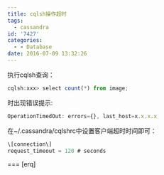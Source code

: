 ```yaml
---
title: cqlsh操作超时
tags:
  - cassandra
id: '7427'
categories:
  - - Database
date: 2016-07-09 13:32:26
---
```



<!-- more -->
执行cqlsh查询：

```js
cqlsh:xxx> select count(*) from image;
```

时出现错误提示:

```js
OperationTimedOut: errors={}, last_host=x.x.x.x
```

在~/.cassandra/cqlshrc中设置客户端超时时间即可：
```js
\[connection\]
request_timeout = 120 # seconds
```

===
\[erq\]